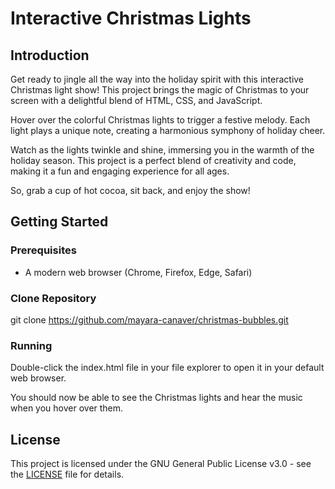# Interactive Christmas Lights

## Introduction
Get ready to jingle all the way into the holiday spirit with this interactive Christmas light show! This project brings the magic of Christmas to your screen with a delightful blend of HTML, CSS, and JavaScript.

Hover over the colorful Christmas lights to trigger a festive melody. Each light plays a unique note, creating a harmonious symphony of holiday cheer.

Watch as the lights twinkle and shine, immersing you in the warmth of the holiday season. This project is a perfect blend of creativity and code, making it a fun and engaging experience for all ages.

So, grab a cup of hot cocoa, sit back, and enjoy the show!

## Getting Started
### Prerequisites
- A modern web browser (Chrome, Firefox, Edge, Safari)

### Clone Repository
git clone https://github.com/mayara-canaver/christmas-bubbles.git

### Running
Double-click the index.html file in your file explorer to open it in your default web browser.

You should now be able to see the Christmas lights and hear the music when you hover over them.

## License
This project is licensed under the GNU General Public License v3.0 - see the [LICENSE](https://github.com/mayara-canaver/christmas-bubbles?tab=GPL-3.0-1-ov-file#readme) file for details.
